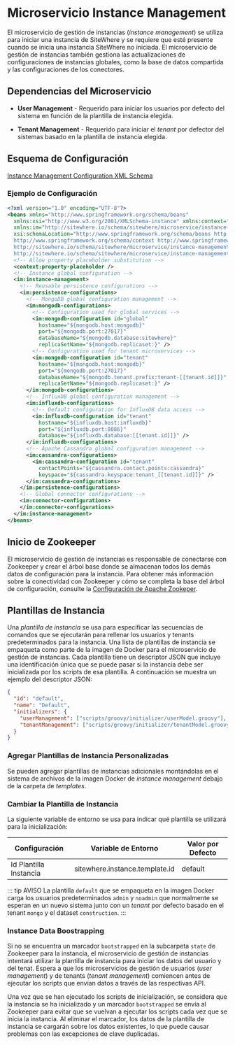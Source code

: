 # Microservicio Instance Management

<Seo/>

El microservicio de gestión de instancias (_instance management_) se utiliza para iniciar
una instancia de SiteWhere y se requiere que esté presente cuando se inicia una instancia
SiteWhere no iniciada. El microservicio de gestión de instancias también gestiona las
actualizaciones de configuraciones de instancias globales, como la base de datos compartida
y las configuraciones de los conectores.

## Dependencias del Microservicio

- **User Management** - Requerido para iniciar los usuarios por defecto del sistema en
  función de la plantilla de instancia elegida.

- **Tenant Management** - Requerido para iniciar el _tenant_ por defector del sistemas
  basado en la plantilla de instancia elegida.

## Esquema de Configuración

[Instance Management Configuration XML Schema](http://sitewhere.io/schema/sitewhere/microservice/instance-management/current/instance-management.xsd)

### Ejemplo de Configuración

```xml
<?xml version="1.0" encoding="UTF-8"?>
<beans xmlns="http://www.springframework.org/schema/beans"
  xmlns:xsi="http://www.w3.org/2001/XMLSchema-instance" xmlns:context="http://www.springframework.org/schema/context"
  xmlns:im="http://sitewhere.io/schema/sitewhere/microservice/instance-management"
  xsi:schemaLocation="http://www.springframework.org/schema/beans http://www.springframework.org/schema/beans/spring-beans-3.1.xsd
  http://www.springframework.org/schema/context http://www.springframework.org/schema/context/spring-context-3.1.xsd
  http://sitewhere.io/schema/sitewhere/microservice/instance-management
  http://sitewhere.io/schema/sitewhere/microservice/instance-management/current/instance-management.xsd">
  <!-- Allow property placeholder substitution -->
  <context:property-placeholder />
  <!-- Instance global configuration -->
  <im:instance-management>
    <!-- Reusable persistence configurations -->
    <im:persistence-configurations>
      <!-- MongoDB global configuration management -->
      <im:mongodb-configurations>
        <!-- Configuration used for global services -->
        <im:mongodb-configuration id="global"
          hostname="${mongodb.host:mongodb}"
          port="${mongodb.port:27017}"
          databaseName="${mongodb.database:sitewhere}"
          replicaSetName="${mongodb.replicaset:}" />
        <!-- Configuration used for tenant microservices -->
        <im:mongodb-configuration id="tenant"
          hostname="${mongodb.host:mongodb}"
          port="${mongodb.port:27017}"
          databaseName="${mongodb.tenant.prefix:tenant-[[tenant.id]]}"
          replicaSetName="${mongodb.replicaset:}" />
      </im:mongodb-configurations>
      <!-- InfluxDB global configuration management -->
      <im:influxdb-configurations>
        <!-- Default configuration for InfluxDB data access -->
        <im:influxdb-configuration id="tenant"
          hostname="${influxdb.host:influxdb}"
          port="${influxdb.port:8086}"
          database="${influxdb.database:[[tenant.id]]}" />
      </im:influxdb-configurations>
      <!-- Apache Cassandra global configuration management -->
      <im:cassandra-configurations>
        <im:cassandra-configuration id="tenant"
          contactPoints="${cassandra.contact.points:cassandra}"
          keyspace="${cassandra.keyspace:tenant_[[tenant.id]]}" />
      </im:cassandra-configurations>
    </im:persistence-configurations>
    <!-- Global connector configurations -->
    <im:connector-configurations>
    </im:connector-configurations>
  </im:instance-management>
</beans>
```

## Inicio de Zookeeper

El microservicio de gestión de instancias es responsable de conectarse con Zookeeper y crear
el árbol base donde se almacenan todos los demás datos de configuración para la instancia.
Para obtener más información sobre la conectividad con Zookeeper y cómo se completa la base
del árbol de configuración, consulte la [Configuración de Apache Zookeper](../zookeeper-configuration.md).

## Plantillas de Instancia

Una _plantilla de instancia_ se usa para especificar las secuencias de comandos que se ejecutarán
para rellenar los usuarios y tenants predeterminados para la instancia. Una lista de plantillas de
instancia se empaqueta como parte de la imagen de Docker para el microservicio de gestión de instancias.
Cada plantilla tiene un descriptor JSON que incluye una identificación única que se puede pasar si
la instancia debe ser inicializada por los scripts de esa plantilla. A continuación se muestra un
ejemplo del descriptor JSON:

```json
{
  "id": "default",
  "name": "Default",
  "initializers": {
    "userManagement": ["scripts/groovy/initializer/userModel.groovy"],
    "tenantManagement": ["scripts/groovy/initializer/tenantModel.groovy"]
  }
}
```

### Agregar Plantillas de Instancia Personalizadas

Se pueden agregar plantillas de instancias adicionales montándolas en el sistema de
archivos de la imagen Docker de _instance management_ debajo de la carpeta de _templates_.

### Cambiar la Plantilla de Instancia

La siguiente variable de entorno se usa para indicar qué plantilla se utilizará para
la inicialización:

| Configuración          | Variable de Entorno            | Valor por Defecto |
| ---------------------- | ------------------------------ | ----------------- |
| Id Plantilla Instancia | sitewhere.instance.template.id | default           |

::: tip AVISO
La plantilla `default` que se empaqueta en la imagen Docker carga los usuarios predeterminados
`admin` y `noadmin` que normalmente se esperan en un nuevo sistema junto con un _tenant_ por
defecto basado en el tenant `mongo` y el dataset `construction`.
:::

### Instance Data Boostrapping

Si no se encuentra un marcador `bootstrapped` en la subcarpeta `state` de Zookeeper para la instancia,
el microservicio de gestión de instancias intentará utilizar la plantilla de instancia para iniciar
los datos del usuario y del tenat. Espera a que los microservicios de gestión de usuarios
(_user management_) y de tenants (_tenant management_) comiencen antes de ejecutar los scripts que
envían datos a través de las respectivas API.

Una vez que se han ejecutado los scripts de inicialización, se considera que la instancia se ha
inicializado y un marcador `bootstrapped` se envía al Zookeeper para evitar que se vuelvan a ejecutar
los scripts cada vez que se inicia la instancia. Al eliminar el marcador, los datos de la plantilla
de instancia se cargarán sobre los datos existentes, lo que puede causar problemas con las excepciones
de clave duplicadas.

